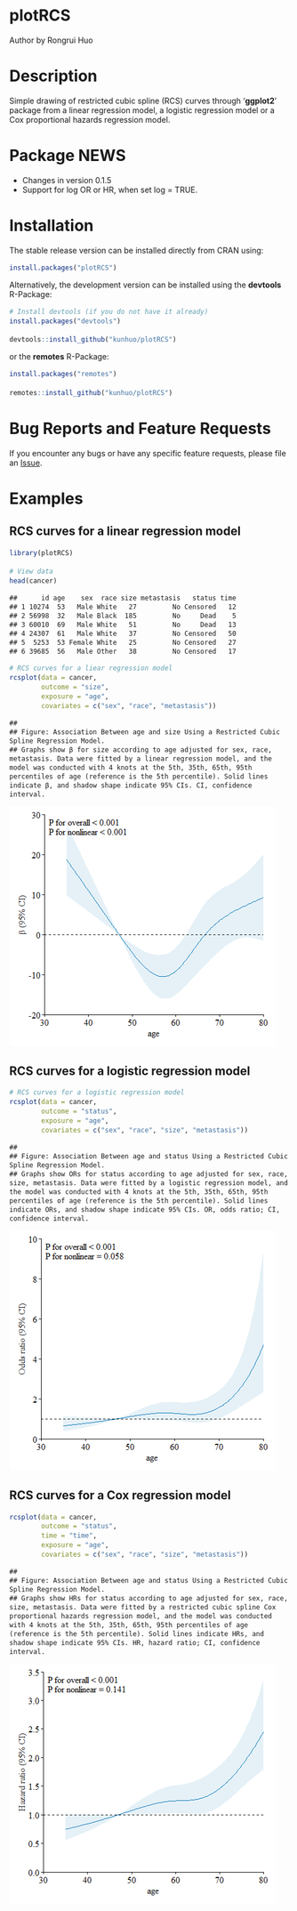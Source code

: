 plotRCS
================
Author by Rongrui Huo

# Description

Simple drawing of restricted cubic spline (RCS) curves through
‘**ggplot2**’ package from a linear regression model, a logistic
regression model or a Cox proportional hazards regression model.

# Package NEWS

- Changes in version 0.1.5
- Support for log OR or HR, when set log = TRUE.

# Installation

The stable release version can be installed directly from CRAN using:

``` r
install.packages("plotRCS")
```

Alternatively, the development version can be installed using the
**devtools** R-Package:

``` r
# Install devtools (if you do not have it already)
install.packages("devtools")

devtools::install_github("kunhuo/plotRCS")
```

or the **remotes** R-Package:

``` r
install.packages("remotes")

remotes::install_github("kunhuo/plotRCS")
```

# Bug Reports and Feature Requests

If you encounter any bugs or have any specific feature requests, please
file an [Issue](https://github.com/KunHuo/plotRCS/issues).

# Examples

## RCS curves for a linear regression model

``` r
library(plotRCS)

# View data
head(cancer)
```

    ##      id age    sex  race size metastasis   status time
    ## 1 10274  53   Male White   27         No Censored   12
    ## 2 56998  32   Male Black  185         No     Dead    5
    ## 3 60010  69   Male White   51         No     Dead   13
    ## 4 24307  61   Male White   37         No Censored   50
    ## 5  5253  53 Female White   25         No Censored   27
    ## 6 39685  56   Male Other   38         No Censored   17

``` r
# RCS curves for a liear regression model
rcsplot(data = cancer,
        outcome = "size",
        exposure = "age",
        covariates = c("sex", "race", "metastasis"))
```

    ## 
    ## Figure: Association Between age and size Using a Restricted Cubic Spline Regression Model.
    ## Graphs show β for size according to age adjusted for sex, race, metastasis. Data were fitted by a linear regression model, and the model was conducted with 4 knots at the 5th, 35th, 65th, 95th percentiles of age (reference is the 5th percentile). Solid lines indicate β, and shadow shape indicate 95% CIs. CI, confidence interval.

![](README-files/README_unnamed-chunk-5-1.png)<!-- -->

## RCS curves for a logistic regression model

``` r
# RCS curves for a logistic regression model
rcsplot(data = cancer,
        outcome = "status",
        exposure = "age",
        covariates = c("sex", "race", "size", "metastasis"))
```

    ## 
    ## Figure: Association Between age and status Using a Restricted Cubic Spline Regression Model.
    ## Graphs show ORs for status according to age adjusted for sex, race, size, metastasis. Data were fitted by a logistic regression model, and the model was conducted with 4 knots at the 5th, 35th, 65th, 95th percentiles of age (reference is the 5th percentile). Solid lines indicate ORs, and shadow shape indicate 95% CIs. OR, odds ratio; CI, confidence interval.

![](README-files/README_unnamed-chunk-6-1.png)<!-- -->

## RCS curves for a Cox regression model

``` r
rcsplot(data = cancer,
        outcome = "status",
        time = "time",
        exposure = "age",
        covariates = c("sex", "race", "size", "metastasis"))
```

    ## 
    ## Figure: Association Between age and status Using a Restricted Cubic Spline Regression Model.
    ## Graphs show HRs for status according to age adjusted for sex, race, size, metastasis. Data were fitted by a restricted cubic spline Cox proportional hazards regression model, and the model was conducted with 4 knots at the 5th, 35th, 65th, 95th percentiles of age (reference is the 5th percentile). Solid lines indicate HRs, and shadow shape indicate 95% CIs. HR, hazard ratio; CI, confidence interval.

![](README-files/README_unnamed-chunk-7-1.png)<!-- -->
